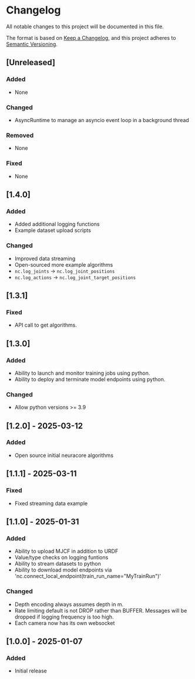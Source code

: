 # Changelog

All notable changes to this project will be documented in this file.

The format is based on [Keep a Changelog](https://keepachangelog.com/en/1.1.0/),
and this project adheres to [Semantic Versioning](https://semver.org/spec/v2.0.0.html).

## [Unreleased]

### Added

- None

### Changed

- AsyncRuntime to manage an asyncio event loop in a background thread

### Removed

- None

### Fixed

- None


## [1.4.0]

### Added

- Added additional logging functions
- Example dataset upload scripts

### Changed

- Improved data streaming
- Open-sourced more example algorithms
- `nc.log_joints` -> `nc.log_joint_positions`
- `nc.log_actions` -> `nc.log_joint_target_positions`



## [1.3.1]

### Fixed

- API call to get algorithms.


## [1.3.0] 

### Added

- Ability to launch and monitor training jobs using python.
- Ability to deploy and terminate model endpoints using python.

### Changed

- Allow python versions >= 3.9


## [1.2.0] - 2025-03-12

### Added

- Open source initial neuracore algorithms


## [1.1.1] - 2025-03-11

### Fixed

- Fixed streaming data example


## [1.1.0] - 2025-01-31

### Added

- Ability to upload MJCF in addition to URDF
- Value/type checks on logging funtions
- Ability to stream datasets to python
- Ability to download model endpoints via 'nc.connect_local_endpoint(train_run_name="MyTrainRun")'

### Changed

- Depth encoding always assumes depth in m.
- Rate limiting default is not DROP rather than BUFFER. Messages will be dropped if logging frequency is too high. 
- Each camera now has its own websocket


## [1.0.0] - 2025-01-07

### Added

- Initial release
